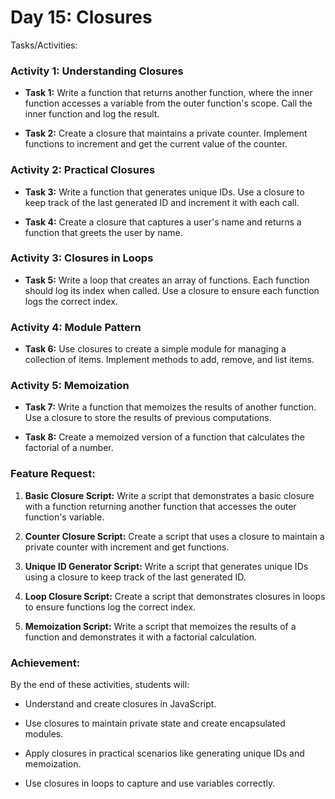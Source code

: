 # Day 15: Closures

Tasks/Activities:

### Activity 1: Understanding Closures

- **Task 1:** Write a function that returns another function, where the inner function accesses a variable from the outer function's scope. Call the inner function and log the result.

- **Task 2:** Create a closure that maintains a private counter. Implement functions to increment and get the current value of the counter.

### Activity 2: Practical Closures

- **Task 3:** Write a function that generates unique IDs. Use a closure to keep track of the last generated ID and increment it with each call.

- **Task 4:** Create a closure that captures a user's name and returns a function that greets the user by name.

### Activity 3: Closures in Loops

- **Task 5:** Write a loop that creates an array of functions. Each function should log its index when called. Use a closure to ensure each function logs the correct index.

### Activity 4: Module Pattern

- **Task 6:** Use closures to create a simple module for managing a collection of items. Implement methods to add, remove, and list items.

### Activity 5: Memoization

- **Task 7:** Write a function that memoizes the results of another function. Use a closure to store the results of previous computations.

- **Task 8:** Create a memoized version of a function that calculates the factorial of a number.

### Feature Request:

1. **Basic Closure Script:** Write a script that demonstrates a basic closure with a function returning another function that accesses the outer function's variable.

2. **Counter Closure Script:** Create a script that uses a closure to maintain a private counter with increment and get functions.

3. **Unique ID Generator Script:** Write a script that generates unique IDs using a closure to keep track of the last generated ID.

4. **Loop Closure Script:** Create a script that demonstrates closures in loops to ensure functions log the correct index.

5. **Memoization Script:** Write a script that memoizes the results of a function and demonstrates it with a factorial calculation.

### Achievement:

By the end of these activities, students will:

- Understand and create closures in JavaScript.

- Use closures to maintain private state and create encapsulated modules.

- Apply closures in practical scenarios like generating unique IDs and memoization.

- Use closures in loops to capture and use variables correctly.
